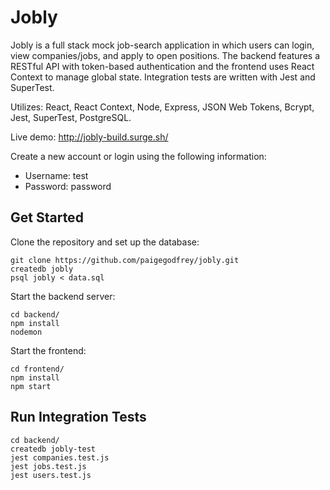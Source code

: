 # Jobly

Jobly is a full stack mock job-search application in which users can login, view companies/jobs, and apply to open positions. The backend features a RESTful API with token-based authentication and the frontend uses React Context to manage global state. Integration tests are written with Jest and SuperTest.

Utilizes: React, React Context, Node, Express, JSON Web Tokens, Bcrypt, Jest, SuperTest, PostgreSQL.

Live demo: http://jobly-build.surge.sh/

Create a new account or login using the following information:

* Username: test
* Password: password

## Get Started
Clone the repository and set up the database:

```
git clone https://github.com/paigegodfrey/jobly.git
createdb jobly
psql jobly < data.sql
```

Start the backend server:

```
cd backend/
npm install
nodemon
```

Start the frontend:

```
cd frontend/
npm install
npm start
```

## Run Integration Tests

```
cd backend/
createdb jobly-test
jest companies.test.js
jest jobs.test.js
jest users.test.js
```
